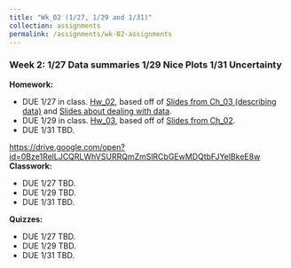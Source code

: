 ```yaml
---
title: "Wk_02 (1/27, 1/29 and 1/31)"
collection: assignments
permalink: /assignments/wk-02-assignments
---
```


### Week 2: 1/27 Data summaries 1/29 Nice Plots 1/31 Uncertainty

**Homework:**
- DUE 1/27 in class. [Hw_02](https://drive.google.com/uc?export=download&id=0Bze1RelLJCQRdUNoYjRxQWVSTGVjMk9oTWhlUXB4NnhQMjdV), based off of [Slides from Ch_03 (describing data)](https://drive.google.com/uc?export=download&id=1Jc2R21KqvKaZjbl3j-V0X89e-Iy-aK87)  and [Slides about dealing with data](https://drive.google.com/uc?export=download&id=1PxsOljXIuhT_iAsUqpuajYPeZnmuUZZP).
- DUE 1/29 in class. [Hw_03](https://drive.google.com/open?id=0Bze1RelLJCQRLWhVSURRQmZmSlRCbGEwMDQtbFJYelBkeE8w), based off of [Slides from Ch_02](https://drive.google.com/open?id=1L-bu_qH4dUPvxWKnlciZ4OyLaf4wBxWc).
- DUE 1/31 TBD.

https://drive.google.com/open?id=0Bze1RelLJCQRLWhVSURRQmZmSlRCbGEwMDQtbFJYelBkeE8w
**Classwork:**
- DUE 1/27 TBD.
- DUE 1/29 TBD.
- DUE 1/31 TBD.

**Quizzes:**
- DUE 1/27 TBD.
- DUE 1/29 TBD.
- DUE 1/31 TBD.
